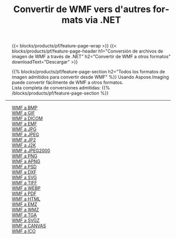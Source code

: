 ﻿---
title: Convertir de WMF vers d'autres formats via .NET 
weight: 3920
url: /es/net/conversion/from/wmf 
lang: es
langdirlevel: 2
locales: zh-hans,ja,it,ru,de,es,fr,nl,id,lt,pl,pt,vi,tr,ko,zh-hant,ar,hi,th,sv,cs,uk,he
description: Usando Aspose.Imaging puede convertir fácilmente de WMF a otros formatos
---

{{< blocks/products/pf/feature-page-wrap >}}
{{< blocks/products/pf/feature-page-header h1="Conversión de archivos de imagen de WMF a través de .NET" h2="Convertir de WMF a otros formatos" downloadText="Descargar" >}}


{{% blocks/products/pf/feature-page-section  h2="Todos los formatos de imagen admitidos para convertir desde WMF" %}}
Usando Aspose.Imaging puede convertir fácilmente de WMF a otros formatos.
<br/>
Lista completa de conversiones admitidas:
{{% /blocks/products/pf/feature-page-section %}}
<div class="container-fluid productfamilypage bg-gray">
    <div class="convertypes bg-gray agp-content section">
        <div class="container">
		<hr style="margin-left:-20px;"/>
		<div class="row other-converters">
		    <div class='col-md-2 other-converter remove-lp remove-rp'><a href="/imaging/es/net/conversion/wmf-to-bmp" >WMF a BMP</a></div><div class='col-md-2 other-converter remove-lp remove-rp'><a href="/imaging/es/net/conversion/wmf-to-gif" >WMF a GIF</a></div><div class='col-md-2 other-converter remove-lp remove-rp'><a href="/imaging/es/net/conversion/wmf-to-dicom" >WMF a DICOM</a></div><div class='col-md-2 other-converter remove-lp remove-rp'><a href="/imaging/es/net/conversion/wmf-to-emf" >WMF a EMF</a></div><div class='col-md-2 other-converter remove-lp remove-rp'><a href="/imaging/es/net/conversion/wmf-to-jpg" >WMF a JPG</a></div><div class='col-md-2 other-converter remove-lp remove-rp'><a href="/imaging/es/net/conversion/wmf-to-jpeg" >WMF a JPEG</a></div><div class='col-md-2 other-converter remove-lp remove-rp'><a href="/imaging/es/net/conversion/wmf-to-jp2" >WMF a JP2</a></div><div class='col-md-2 other-converter remove-lp remove-rp'><a href="/imaging/es/net/conversion/wmf-to-j2k" >WMF a J2K</a></div><div class='col-md-2 other-converter remove-lp remove-rp'><a href="/imaging/es/net/conversion/wmf-to-jpeg2000" >WMF a JPEG2000</a></div><div class='col-md-2 other-converter remove-lp remove-rp'><a href="/imaging/es/net/conversion/wmf-to-png" >WMF a PNG</a></div><div class='col-md-2 other-converter remove-lp remove-rp'><a href="/imaging/es/net/conversion/wmf-to-apng" >WMF a APNG</a></div><div class='col-md-2 other-converter remove-lp remove-rp'><a href="/imaging/es/net/conversion/wmf-to-psd" >WMF a PSD</a></div><div class='col-md-2 other-converter remove-lp remove-rp'><a href="/imaging/es/net/conversion/wmf-to-dxf" >WMF a DXF</a></div><div class='col-md-2 other-converter remove-lp remove-rp'><a href="/imaging/es/net/conversion/wmf-to-svg" >WMF a SVG</a></div><div class='col-md-2 other-converter remove-lp remove-rp'><a href="/imaging/es/net/conversion/wmf-to-tiff" >WMF a TIFF</a></div><div class='col-md-2 other-converter remove-lp remove-rp'><a href="/imaging/es/net/conversion/wmf-to-webp" >WMF a WEBP</a></div><div class='col-md-2 other-converter remove-lp remove-rp'><a href="/imaging/es/net/conversion/wmf-to-pdf" >WMF a PDF</a></div><div class='col-md-2 other-converter remove-lp remove-rp'><a href="/imaging/es/net/conversion/wmf-to-html" >WMF a HTML</a></div><div class='col-md-2 other-converter remove-lp remove-rp'><a href="/imaging/es/net/conversion/wmf-to-emz" >WMF a EMZ</a></div><div class='col-md-2 other-converter remove-lp remove-rp'><a href="/imaging/es/net/conversion/wmf-to-wmz" >WMF a WMZ</a></div><div class='col-md-2 other-converter remove-lp remove-rp'><a href="/imaging/es/net/conversion/wmf-to-tga" >WMF a TGA</a></div><div class='col-md-2 other-converter remove-lp remove-rp'><a href="/imaging/es/net/conversion/wmf-to-svgz" >WMF a SVGZ</a></div><div class='col-md-2 other-converter remove-lp remove-rp'><a href="/imaging/es/net/conversion/wmf-to-canvas" >WMF a CANVAS</a></div><div class='col-md-2 other-converter remove-lp remove-rp'><a href="/imaging/es/net/conversion/wmf-to-ico" >WMF a ICO</a></div>
                </div>
        </div>
    </div>
</div>
<br/>


